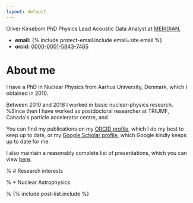 ```yaml
---
layout: default
---
```


Oliver Kirsebom
PhD Physics
Lead Acoustic Data Analyst at [MERIDIAN](https://meridian.cs.dal.ca/), 
* **email:** {% include protect-email.include email=site.email %}
* **orcid:** [0000-0001-5843-7465](https://orcid.org/0000-0001-5843-7465)

# [](#header-1) About me

I have a PhD in Nuclear Physics from Aarhus University, Denmark, which I obtained in 2010. 

Between 2010 and 2018 I worked in basic nuclear-physics research.
%Since then I have worked as postdoctoral researcher at TRIUMF, Canada's particle accelerator centre, and 
 
You can find my publications on my [ORCID profile](https://orcid.org/0000-0001-5843-7465), 
which I do my best to keep up to date, or my [Google Scholar profile](https://scholar.google.ca/citations?user=tIazdcoAAAAJ&hl=en), which Google kindly keeps up to date for me.

I also maintain a reasonably complete list of presentations, which you can view [here]().
 


% # [](#header-1) Research interests

% * Nuclear Astrophysics

% {% include post-list.include %}

